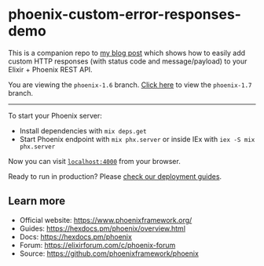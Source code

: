 # phoenix-custom-error-responses-demo

This is a companion repo to [my blog post](https://www.nicholasmoen.com/blog/phoenix-custom-error-responses/) which shows how to easily add custom HTTP responses (with status code and message/payload) to your Elixir + Phoenix REST API.

You are viewing the `phoenix-1.6` branch. [Click here](https://github.com/arcanemachine/phoenix-custom-error-responses-demo/tree/phoenix-1.7) to view the `phoenix-1.7` branch.

---

To start your Phoenix server:

  * Install dependencies with `mix deps.get`
  * Start Phoenix endpoint with `mix phx.server` or inside IEx with `iex -S mix phx.server`

Now you can visit [`localhost:4000`](http://localhost:4000) from your browser.

Ready to run in production? Please [check our deployment guides](https://hexdocs.pm/phoenix/deployment.html).

## Learn more

  * Official website: https://www.phoenixframework.org/
  * Guides: https://hexdocs.pm/phoenix/overview.html
  * Docs: https://hexdocs.pm/phoenix
  * Forum: https://elixirforum.com/c/phoenix-forum
  * Source: https://github.com/phoenixframework/phoenix
